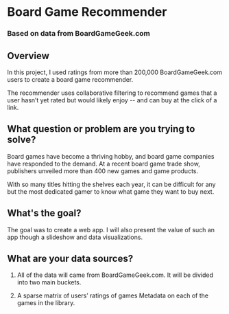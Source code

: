 # Board Game Recommender
### Based on data from BoardGameGeek.com

## Overview

In this project, I used ratings from more than 200,000 BoardGameGeek.com users to create a board game recommender.

The recommender uses collaborative filtering to recommend games that a user hasn’t yet rated but would likely enjoy -- and can buy at the click of a link.

## What question or problem are you trying to solve?

Board games have become a thriving hobby, and board game companies have responded to the demand. At a recent board game trade show, publishers unveiled more than 400 new games and game products.

With so many titles hitting the shelves each year, it can be difficult for any but the most dedicated gamer to know what game they want to buy next.

## What's the goal?

The goal was to create a web app. I will also present the value of such an app though a slideshow and data visualizations.

## What are your data sources?

1. All of the data will came from BoardGameGeek.com. It will be divided into two main buckets.

2. A sparse matrix of users’ ratings of games Metadata on each of the games in the library.
